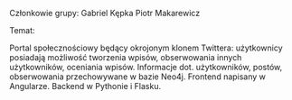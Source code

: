 Członkowie grupy:
Gabriel Kępka
Piotr Makarewicz

Temat:

Portal społecznościowy będący okrojonym klonem Twittera: użytkownicy posiadają możliwość tworzenia wpisów, obserwowania innych użytkowników, oceniania wpisów.
Informacje dot. użytkowników, postów, obserwowania przechowywane w bazie Neo4j. Frontend napisany w Angularze. Backend w Pythonie i Flasku. 

